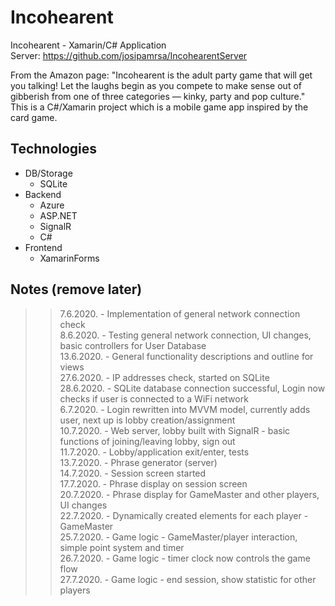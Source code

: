 # Incohearent
Incohearent - Xamarin/C# Application  
Server: https://github.com/josipamrsa/IncohearentServer

From the Amazon page: "Incohearent is the adult party game that will get you talking! Let the laughs begin as you compete to make sense out of gibberish from one of three categories — kinky, party and pop culture."  
This is a C#/Xamarin project which is a mobile game app inspired by the card game. 

## Technologies
* DB/Storage
  * SQLite
* Backend
  * Azure
  * ASP.NET
  * SignalR
  * C#
* Frontend
  * XamarinForms


## Notes (remove later)
>> 7.6.2020. - Implementation of general network connection check  
>> 8.6.2020. - Testing general network connection, UI changes, basic controllers for User Database  
>> 13.6.2020. - General functionality descriptions and outline for views  
>> 27.6.2020. - IP addresses check, started on SQLite  
>> 28.6.2020. - SQLite database connection successful, Login now checks if user is connected to a WiFi network  
>> 6.7.2020. - Login rewritten into MVVM model, currently adds user, next up is lobby creation/assignment  
>> 10.7.2020. - Web server, lobby built with SignalR - basic functions of joining/leaving lobby, sign out  
>> 11.7.2020. - Lobby/application exit/enter, tests  
>> 13.7.2020. - Phrase generator (server)  
>> 14.7.2020. - Session screen started  
>> 17.7.2020. - Phrase display on session screen  
>> 20.7.2020. - Phrase display for GameMaster and other players, UI changes  
>> 22.7.2020. - Dynamically created elements for each player - GameMaster  
>> 25.7.2020. - Game logic - GameMaster/player interaction, simple point system and timer  
>> 26.7.2020. - Game logic - timer clock now controls the game flow  
>> 27.7.2020. - Game logic - end session, show statistic for other players
